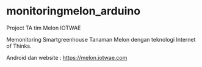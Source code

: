# monitoringmelon_arduino
Project TA tim Melon IOTWAE

Memonitoring Smartgreenhouse Tanaman Melon dengan teknologi Internet of Thinks.

Android dan website : https://melon.iotwae.com
